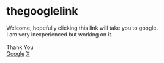 # thegooglelink
Welcome, hopefully clicking this link will take you to google. <br> I am very inexperienced but working on it.<br><br>Thank You
<br>
<a href=https://google.com>Google</a>
<a href=https://X.com>X</a>
